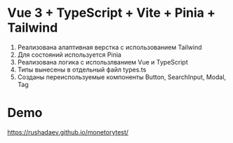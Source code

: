 # Vue 3 + TypeScript + Vite + Pinia + Tailwind

1. Реализована алаптивная верстка с использованием Tailwind
2. Для состояний используется Pinia
3. Реализована логика с использлванием Vue и TypeScript
4. Типы вынесены в отдельный файл types.ts
5. Созданы переиспользуемые компоненты Button, SearchInput, Modal, Tag

# Demo
https://rushadaev.github.io/monetorytest/